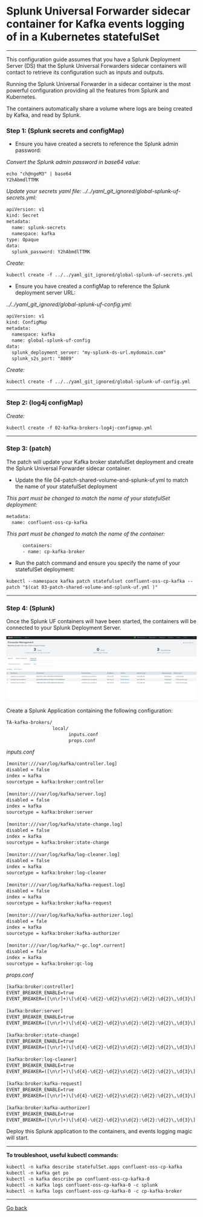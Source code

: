 # Splunk Universal Forwarder sidecar container for Kafka events logging of in a Kubernetes statefulSet

--------------------------------------------------------------------------------

This configuration guide assumes that you have a Splunk Deployment Server (DS) that the Splunk Universal Forwarders sidecar containers will contact to retrieve its configuration such as inputs and outputs.

Running the Splunk Universal Forwarder in a sidecar container is the most powerful configuration providing all the features from Splunk and Kubernetes.

The containers automatically share a volume where logs are being created by Kafka, and read by Splunk.

### Step 1: (Splunk secrets and configMap)

- Ensure you have created a secrets to reference the Splunk admin password:

*Convert the Splunk admin password in base64 value:*

```
echo "ch@ngeM3" | base64
Y2hAbmdlTTMK
```

*Update your secrets yaml file: ../../yaml_git_ignored/global-splunk-uf-secrets.yml:*

```
apiVersion: v1
kind: Secret
metadata:
  name: splunk-secrets
  namespace: kafka
type: Opaque
data:
  splunk_password: Y2hAbmdlTTMK
```

*Create:*

```
kubectl create -f ../../yaml_git_ignored/global-splunk-uf-secrets.yml
```

- Ensure you have created a configMap to reference the Splunk deployment server URL:

*../../yaml_git_ignored/global-splunk-uf-config.yml:*

```
apiVersion: v1
kind: ConfigMap
metadata:
  namespace: kafka
  name: global-splunk-uf-config
data:
  splunk_deployment_server: "my-splunk-ds-url.mydomain.com"
  splunk_s2s_port: "8089"
```

*Create:*

```
kubectl create -f ../../yaml_git_ignored/global-splunk-uf-config.yml
```

--------------------------------------------------------------------------------

### Step 2: (log4j configMap)

*Create:*

```
kubectl create -f 02-kafka-brokers-log4j-configmap.yml

```

--------------------------------------------------------------------------------

### Step 3: (patch)

The patch will update your Kafka broker statefulSet deployment and create the Splunk Universal Forwarder sidecar container.

- Update the file 04-patch-shared-volume-and-splunk-uf.yml to match the name of your statefulSet deployment

*This part must be changed to match the name of your statefulSet deployment:*

```
metadata:
  name: confluent-oss-cp-kafka
```

*This part must be changed to match the name of the container:*

```
      containers:
      - name: cp-kafka-broker
```

- Run the patch command and ensure you specify the name of your statefulSet deployment:

```
kubectl --namespace kafka patch statefulset confluent-oss-cp-kafka --patch "$(cat 03-patch-shared-volume-and-splunk-uf.yml )"
```

--------------------------------------------------------------------------------

### Step 4: (Splunk)

Once the Splunk UF containers will have been started, the containers will be connected to your Splunk Deployment Server.

![screen1](../../../docs/img/kafka-brokers-ds.png)

Create a Splunk Application containing the following configuration:

```
TA-kafka-brokers/
                 local/
                       inputs.conf
                       props.conf
```

*inputs.conf*

```
[monitor:///var/log/kafka/controller.log]
disabled = false
index = kafka
sourcetype = kafka:broker:controller

[monitor:///var/log/kafka/server.log]
disabled = false
index = kafka
sourcetype = kafka:broker:server

[monitor:///var/log/kafka/state-change.log]
disabled = false
index = kafka
sourcetype = kafka:broker:state-change

[monitor:///var/log/kafka/log-cleaner.log]
disabled = false
index = kafka
sourcetype = kafka:broker:log-cleaner

[monitor:///var/log/kafka/kafka-request.log]
disabled = false
index = kafka
sourcetype = kafka:broker:kafka-request

[monitor:///var/log/kafka/kafka-authorizer.log]
disabled = fale
index = kafka
sourcetype = kafka:broker:kafka-authorizer

[monitor:///var/log/kafka/*-gc.log*.current]
disabled = fale
index = kafka
sourcetype = kafka:broker:gc-log
```

*props.conf*

```
[kafka:broker:controller]
EVENT_BREAKER_ENABLE=true
EVENT_BREAKER=([\n\r]+)\[\d{4}-\d{2}-\d{2}\s\d{2}:\d{2}:\d{2}\,\d{3}\]

[kafka:broker:server]
EVENT_BREAKER_ENABLE=true
EVENT_BREAKER=([\n\r]+)\[\d{4}-\d{2}-\d{2}\s\d{2}:\d{2}:\d{2}\,\d{3}\]

[kafka:broker:state-change]
EVENT_BREAKER_ENABLE=true
EVENT_BREAKER=([\n\r]+)\[\d{4}-\d{2}-\d{2}\s\d{2}:\d{2}:\d{2}\,\d{3}\]

[kafka:broker:log-cleaner]
EVENT_BREAKER_ENABLE=true
EVENT_BREAKER=([\n\r]+)\[\d{4}-\d{2}-\d{2}\s\d{2}:\d{2}:\d{2}\,\d{3}\]

[kafka:broker:kafka-request]
EVENT_BREAKER_ENABLE=true
EVENT_BREAKER=([\n\r]+)\[\d{4}-\d{2}-\d{2}\s\d{2}:\d{2}:\d{2}\,\d{3}\]

[kafka:broker:kafka-authorizer]
EVENT_BREAKER_ENABLE=true
EVENT_BREAKER=([\n\r]+)\[\d{4}-\d{2}-\d{2}\s\d{2}:\d{2}:\d{2}\,\d{3}\]
```

Deploy this Splunk application to the containers, and events logging magic will start.

--------------------------------------------------------------------------------

**To troubleshoot, useful kubectl commands:**

```
kubectl -n kafka describe statefulSet.apps confluent-oss-cp-kafka
kubectl -n kafka get po
kubectl -n kafka describe po confluent-oss-cp-kafka-0
kubectl -n kafka logs confluent-oss-cp-kafka-0 -c splunk
kubectl -n kafka logs confluent-oss-cp-kafka-0 -c cp-kafka-broker
```

--------------
[Go back](../)